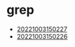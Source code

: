 # grep
- [20221003150227](/zet/20221003150227/README.md)
- [20221003150226](/zet/20221003150226/README.md)

